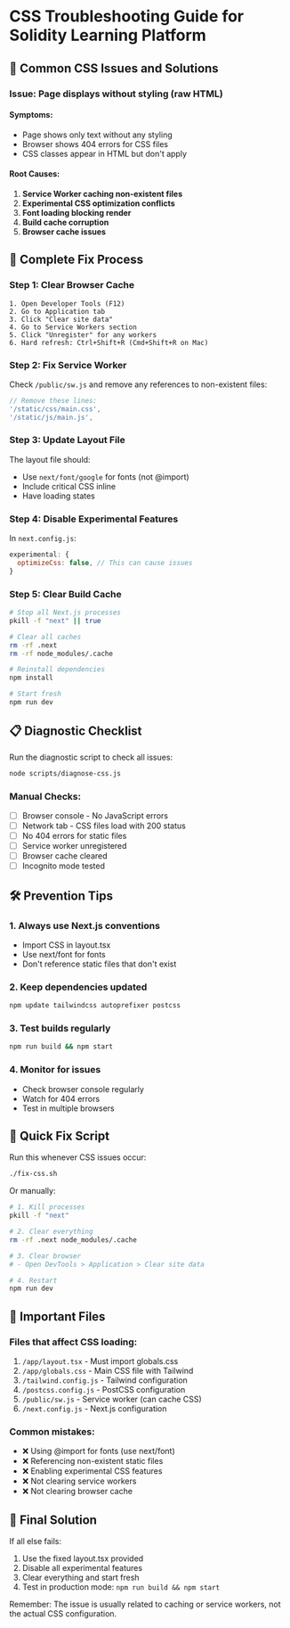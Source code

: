 # CSS Troubleshooting Guide for Solidity Learning Platform

## 🚨 Common CSS Issues and Solutions

### Issue: Page displays without styling (raw HTML)

#### Symptoms:
- Page shows only text without any styling
- Browser shows 404 errors for CSS files
- CSS classes appear in HTML but don't apply

#### Root Causes:
1. **Service Worker caching non-existent files**
2. **Experimental CSS optimization conflicts**
3. **Font loading blocking render**
4. **Build cache corruption**
5. **Browser cache issues**

## 🔧 Complete Fix Process

### Step 1: Clear Browser Cache
```
1. Open Developer Tools (F12)
2. Go to Application tab
3. Click "Clear site data"
4. Go to Service Workers section
5. Click "Unregister" for any workers
6. Hard refresh: Ctrl+Shift+R (Cmd+Shift+R on Mac)
```

### Step 2: Fix Service Worker
Check `/public/sw.js` and remove any references to non-existent files:
```javascript
// Remove these lines:
'/static/css/main.css',
'/static/js/main.js',
```

### Step 3: Update Layout File
The layout file should:
- Use `next/font/google` for fonts (not @import)
- Include critical CSS inline
- Have loading states

### Step 4: Disable Experimental Features
In `next.config.js`:
```javascript
experimental: {
  optimizeCss: false, // This can cause issues
}
```

### Step 5: Clear Build Cache
```bash
# Stop all Next.js processes
pkill -f "next" || true

# Clear all caches
rm -rf .next
rm -rf node_modules/.cache

# Reinstall dependencies
npm install

# Start fresh
npm run dev
```

## 📋 Diagnostic Checklist

Run the diagnostic script to check all issues:
```bash
node scripts/diagnose-css.js
```

### Manual Checks:
- [ ] Browser console - No JavaScript errors
- [ ] Network tab - CSS files load with 200 status
- [ ] No 404 errors for static files
- [ ] Service worker unregistered
- [ ] Browser cache cleared
- [ ] Incognito mode tested

## 🛠️ Prevention Tips

### 1. Always use Next.js conventions
- Import CSS in layout.tsx
- Use next/font for fonts
- Don't reference static files that don't exist

### 2. Keep dependencies updated
```bash
npm update tailwindcss autoprefixer postcss
```

### 3. Test builds regularly
```bash
npm run build && npm start
```

### 4. Monitor for issues
- Check browser console regularly
- Watch for 404 errors
- Test in multiple browsers

## 🚀 Quick Fix Script

Run this whenever CSS issues occur:
```bash
./fix-css.sh
```

Or manually:
```bash
# 1. Kill processes
pkill -f "next"

# 2. Clear everything
rm -rf .next node_modules/.cache

# 3. Clear browser
# - Open DevTools > Application > Clear site data

# 4. Restart
npm run dev
```

## 📝 Important Files

### Files that affect CSS loading:
1. `/app/layout.tsx` - Must import globals.css
2. `/app/globals.css` - Main CSS file with Tailwind
3. `/tailwind.config.js` - Tailwind configuration
4. `/postcss.config.js` - PostCSS configuration
5. `/public/sw.js` - Service worker (can cache CSS)
6. `/next.config.js` - Next.js configuration

### Common mistakes:
- ❌ Using @import for fonts (use next/font)
- ❌ Referencing non-existent static files
- ❌ Enabling experimental CSS features
- ❌ Not clearing service workers
- ❌ Not clearing browser cache

## 🎯 Final Solution

If all else fails:
1. Use the fixed layout.tsx provided
2. Disable all experimental features
3. Clear everything and start fresh
4. Test in production mode: `npm run build && npm start`

Remember: The issue is usually related to caching or service workers, not the actual CSS configuration.